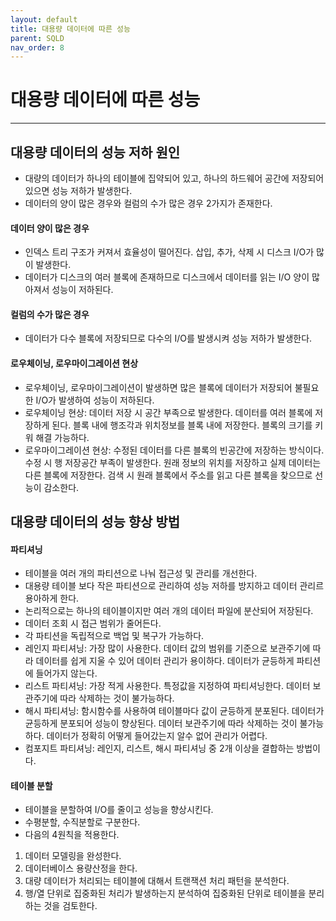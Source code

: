 ```yaml
---
layout: default
title: 대용량 데이터에 따른 성능
parent: SQLD
nav_order: 8
---
```


# 대용량 데이터에 따른 성능

---

## 대용량 데이터의 성능 저하 원인

- 대량의 데이터가 하나의 테이블에 집약되어 있고, 하나의 하드웨어 공간에 저장되어 있으면 성능 저하가 발생한다.
- 데이터의 양이 많은 경우와 컬럼의 수가 많은 경우 2가지가 존재한다.

#### 데이터 양이 많은 경우

- 인덱스 트리 구조가 커져서 효율성이 떨어진다. 삽입, 추가, 삭제 시 디스크 I/O가 많이 발생한다.
- 데이터가 디스크의 여러 블록에 존재하므로 디스크에서 데이터를 읽는 I/O 양이 많아져서 성능이 저하된다.

#### 컬럼의 수가 많은 경우

- 데이터가 다수 블록에 저장되므로 다수의 I/O를 발생시켜 성능 저하가 발생한다.

#### 로우체이닝, 로우마이그레이션 현상

- 로우체이닝, 로우마이그레이션이 발생하면 많은 블록에 데이터가 저장되어 불필요한 I/O가 발생하여 성능이 저하된다.
- 로우체이닝 현상: 데이터 저장 시 공간 부족으로 발생한다. 데이터를 여러 블록에 저장하게 된다. 블록 내에 행조각과 위치정보를 블록 내에 저장한다. 블록의 크기를 키워 해결 가능하다.
- 로우마이그레이션 현상: 수정된 데이터를 다른 블록의 빈공간에 저장하는 방식이다. 수정 시 행 저장공간 부족이 발생한다. 원래 정보의 위치를 저장하고 실제 데이터는 다른 블록에 저장한다. 검색 시 원래 블록에서 주소를 읽고 다른 블록을 찾으므로 선능이 감소한다.

## 대용량 데이터의 성능 향상 방법

#### 파티셔닝

- 테이블을 여러 개의 파티션으로 나눠 접근성 및 관리를 개선한다.
- 대용량 테이블 보다 작은 파티션으로 관리하여 성능 저하를 방지하고 데이터 관리르 용아하게 한다.
- 논리적으로는 하나의 테이블이지만 여러 개의 데이터 파일에 분산되어 저장된다.
- 데이터 조회 시 접근 범위가 줄어든다.
- 각 파티션을 독립적으로 백업 및 복구가 가능하다.
- 레인지 파티셔닝: 가장 많이 사용한다. 데이터 값의 범위를 기준으로 보관주기에 따라 데이터를 쉽게 지울 수 있어 데이터 관리가 용이하다. 데이터가 균등하게 파티션에 들어가지 않는다.
- 리스트 파티셔닝: 가장 적게 사용한다. 특정값을 지정하여 파티셔닝한다. 데이터 보관주기에 따라 삭제하는 것이 불가능하다.
- 해시 파티셔닝: 함시함수를 사용하여 테이블마다 값이 균등하게 분포된다. 데이터가 균등하게 분포되어 성능이 향상된다. 데이터 보관주기에 따라 삭제하는 것이 불가능하다. 데이터가 정확히 어떻게 들어갔는지 알수 없어 관리가 어렵다.
- 컴포지트 파티셔닝: 레인지, 리스트, 해시 파티셔닝 중 2개 이상을 결합하는 방법이다.

#### 테이블 분할

- 테이블을 분할하여 I/O를 줄이고 성능을 향상시킨다.
- 수평분할, 수직분할로 구분한다.
- 다음의 4원칙을 적용한다.

1. 데이터 모델링을 완성한다.
2. 데이터베이스 용량산정을 한다.
3. 대량 데이터가 처리되는 테이블에 대해서 트랜잭션 처리 패턴을 분석한다.
4. 행/열 단위로 집중화된 처리가 발생하는지 분석하여 집중화된 단위로 테이블을 분리하는 것을 검토한다.
